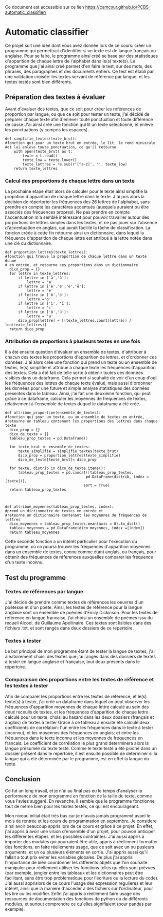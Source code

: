 Ce document est accessible sur ce lien https://camcour.github.io/PCBS-automatic_classifier/

# Automatic classifier

Ce projet suit une idée dont vous avez donnée lors de ce cours: créer un programme qui permettrait d'identifier si un texte est de langue français ou anglaise.
Pour se faire, le programme ainsi créé se base sur des statistiques d'apparition de chaque lettre de l'alphabet dans le(s) texte(s). Le programme que j'ai ainsi créé permet d'en faire le test, sur des mots, des phrases, des paragraphes et des documents entiers. Ce test est établi par une validation croisée: les textes servant de référence par langue, et les textes testés sont bien différents.

## Préparation des textes à évaluer

  Avant d'évaluer des textes, que ce soit pour créer les références de proportion par langue, ou que ce soit pour tester un               texte, j'ai décidé de préparer chaque texte afin d'enlever toute ponctuation et toute différence de casse
  J'ai ainsi créé une fonction qui lit un texte selectionné, et enlève les ponctuations (y compris les espaces).

    def simplifie_textes(texte_brut):
    #fonction qui pour un texte brut en entrée, le lit, le rend minuscule
    #et lui enlève toute ponctuation, ce qu'il retourne
        with open(texte_brut) as t:
            texte = t.read()
            texte_low = texte.lower()
            texte_lettres = re.sub(r'[^a-z]', '', texte_low)
        return texte_lettres

### Calcul des proportions de chaque lettre dans un texte

  La prochaine étape était alors de calculer pour le texte ainsi simplifié la propotion d'apparition de chaque lettre dans le texte. J'ai pris alors la décision de répertorier les fréquences des 26 lettres de l'alphabet, sans prendre en compte les caractères accentués (auxquels auraient pu être associés des fréquences propres). 
  Ne pas prendre en compte l'accentuation m'a semblé intéressant pour pouvoir travailler autour des porportions de lettres simples dans les textes, et ne pas jouer sur l'absence d'accentuation en anglais, qui aurait facilité la tâche de classification.
  La foncion créée à cette fin retourne ainsi un dictionnaire, dans lequel la fréquence d'apparition de chaque lettre est attribué à la lettre notée dans une clé du dictionnaire.
  
    def proportion_lettres(texte_lettres):
    #fonction qui trouve la proportion de chaque lettre dans un texte donné
    # en entrée, et retourne ces proportions dans un dictionnaire
      dico_prop = {}
      for lettre in texte_lettres:
          if lettre in ['à','â']:
              lettre = 'a'
          if lettre in ['è','é','ê','ë']:
              lettre = 'e'
          if lettre in ['ô','ö']:
              lettre ='o'
          if lettre in ['î', 'ï']:
              lettre = 'i'
          if lettre in ['û','ü']:
              lettre = 'u'
          dico_prop[lettre] = [(texte_lettres.count(lettre)) / len(texte_lettres)]
      return dico_prop
      
### Attribution de proportions à plusieurs textes en une fois
  
  Il a été ensuite question d'évaluer un ensemble de textes, d'attribuer à chacun des textes les proportions d'apparition de lettres, et d'ordonner ces données.
  J'ai alors crée une fonction qui prend un texte ou un ensemble de textes, le(s) simplifie et attribue à chaque texte les frèquences d'apparition des textes. Cela a été fait de telle sorte à obtenir toutes ces données visibles dans un dataframe. 
  Cela permet si souhaité de voir d'un coup d'oeil les fréquences des lettres de chaque texte évalué, mais aussi d'ordonner les données pour une future et simple analyse statistiques des données presentes dans le tableau. 
  Ainsi, j'ai fait une deuxième fonction, qui peut grâce à ce dataframe, calculer les moyennes de frequences de textes, relativement à l'ensemble de textes duquel le dataframe a été créé. 
  
  
    def attribue_proportion(ensemble_de_textes):
    #fonction qui pour un texte, ou un ensemble de textes en entrée,
    #retourne un tableau contenant les proportions des lettres dans chaque texte
      dico_prop = {}
      dico_de_texte = {}
      tableau_prop_textes = pd.DataFrame()

      for texte_brut in ensemble_de_textes:
          texte_simplifie = simplifie_textes(texte_brut)
          dico_prop = proportion_lettres(texte_simplifie)
          dico_de_texte[texte_brut]= dico_prop

      for texte, distrib in dico_de_texte.items():
          tableau_prop_textes = pd.concat([tableau_prop_textes,
                                         pd.DataFrame(distrib, index =[texte])],
                                        sort = True)
      return tableau_prop_textes



    def attribue_moyennes(tableau_prop_textes, index):
    #prend un dictionnaire de textes en entrée et
    #retourne un dictionnaire contenant les moyennes de fréquences de lettres
      dico_moyennes = tableau_prop_textes.mean(axis = 0).to_dict()
      tableau_moyennes = pd.DataFrame(dico_moyennes, index =[index])
      return tableau_moyennes
    
    
  Cette seconde fonction a un intérêt particulier pour l'execution du programme, où on pourra trouver les fréquences d'apparition moyennes dans un ensemble de textes, connu comme étant anglais, ou français, pour obtenir des fréquences de réferences auxquelles comparer les fréquence d'un texte inconnu.
   
## Test du programme
 
### Textes de références par langue
 
 J'ai décidé de prendre comme textes de références les oeuvres d'un poétesse et d'un poète. Ainsi, les textes de référence pour la langue anglaise sont un ensemble de poèmes d'Emily Dickinson. Pour les textes de référence en langue francaise, j'ai choisi un ensemble de poèmes issu du recueil Alcool, de Guillaume Apollinaire. Ces textes sont lisibles dans des fichiers .txt, et sont rangés dans deux dossiers de ce repertoire.
 
### Textes à tester
 
  Le but principal de mon programme étant de tester la langue de textes, j'ai aléatoirement choisi des textes que j'ai rangés dans des dossiers de textes à tester en langue anglaise et française, tout deux présents dans le répertoire.
  
### Comparaison des proportions entre les textes de référence et les textes à tester
  
  Afin de comparer les proportions entre les textes de référence, et le(s) texte(s) à tester, j'ai créé un dataframe dans lequel on peut observer les fréquences d'apparition moyennes de chaque lettre calculé au sein des deux receuils de textes, et les fréquences d'apparition de chaque lettre calculé pour un texte, choisi au hasard dans les deux dossiers (français et anglais) de textes à tester
  Grâce à ce tableau a ensuite été calculé deux coefficients de corrélation: l'un entre les fréquences dans le texte à tester (inconnu), et les moyennes des fréquences en anglais; et entre les fréquences dans le texte inconnu et les moyennes de fréquences en francais.
  Le coefficient de corrélation le plus grand determinera alors la langue présumée du texte testé.
  Comme le texte testé a été pioché dans un dossier présent dans le repertoire, il est ensuite possible de determiner si la langue qui a été déterminée par le programme, est en effet la langue du texte.
  

  
## Conclusion
 
Ce fut un long travail, et je n'ai au final pas eu le temps d'analyser la performance de mon programme en fonction de la taille du texte, comme vous l'aviez suggeré. En revanche, il semble que le programme fonctionne tout de même bien pour les textes testés, ce qui est encourageant.

Mon niveau initial était très bas car je n'avais jamais programmé avant le mois de rentrée et les cours de programmation en septembre. Je considere ainsi avoir beaucoup appris lors de ce cours et grâce à ce projet. En effet, j'ai appris à avoir une vision d'ensemble d'un projet, pour pouvoir anticiper les différentes étapes, et les possibles contraintes. J'ai aussi appris à importer des modules qui pourraient être utile, appris à réellement formatter des fonctions, en faire réellements usage, que ce soit avec un ou pusieurs arguments, et un ou plusieurs éléments en sortie. J'ai appris aussi qu'il fallait a tout prix eviter les variables globales. De plus j'ai appris l'importance de bien coordonner les différents objets que l'on souhaite manipuler pour réellement utiliser les fonctions telles qu'elles sont prévues (par exemple, jongler entre les tableaux et les dictionnaires peut être facilitant, sans être trop problematique pour l'écriture ou la lecture du code). J'ai aussi apprislors de ce cours l'usage des expression regulieres et leur intérêt, ainsi que la maniere d'accéder à des fichiers sur l'ordinateur, pour les lire ou les modifier. Enfin j'ai appris a réellement faire usage des ressources de documentation des fonctions de python ou de différents modules, et surtout comprendre ce qu'elles signifiaient (pour pandas par exemple).

